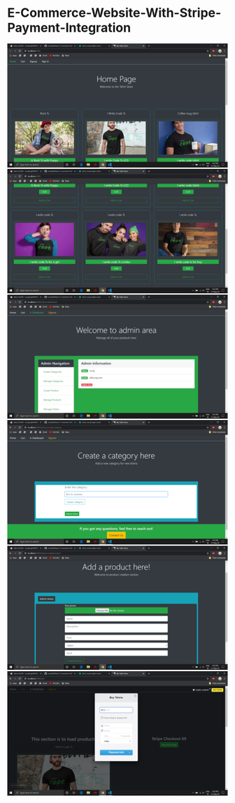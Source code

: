 # E-Commerce-Website-With-Stripe-Payment-Integration
![](https://github.com/tejaswini1mr/E-Commerce-Website-With-Stripe-Payment-Integration/blob/main/image%20lco/Screenshot%20(182).png)
![](https://github.com/tejaswini1mr/E-Commerce-Website-With-Stripe-Payment-Integration/blob/main/image%20lco/Screenshot%20(183).png)
![](https://github.com/tejaswini1mr/E-Commerce-Website-With-Stripe-Payment-Integration/blob/main/image%20lco/Screenshot%20(184).png)
![](https://github.com/tejaswini1mr/E-Commerce-Website-With-Stripe-Payment-Integration/blob/main/image%20lco/Screenshot%20(185).png)
![](https://github.com/tejaswini1mr/E-Commerce-Website-With-Stripe-Payment-Integration/blob/main/image%20lco/Screenshot%20(186).png)
![](https://github.com/tejaswini1mr/E-Commerce-Website-With-Stripe-Payment-Integration/blob/main/image%20lco/Screenshot%20(187).png)


